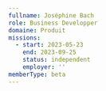 ```yaml
---
fullname: Joséphine Bach
role: Business Developper
domaine: Produit
missions:
  - start: 2023-05-23
    end: 2023-09-25
    status: independent
    employer: ''
memberType: beta
---
```

